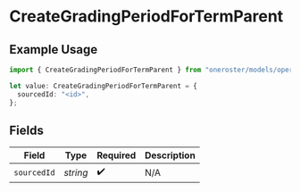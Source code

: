 # CreateGradingPeriodForTermParent

## Example Usage

```typescript
import { CreateGradingPeriodForTermParent } from "oneroster/models/operations";

let value: CreateGradingPeriodForTermParent = {
  sourcedId: "<id>",
};
```

## Fields

| Field              | Type               | Required           | Description        |
| ------------------ | ------------------ | ------------------ | ------------------ |
| `sourcedId`        | *string*           | :heavy_check_mark: | N/A                |